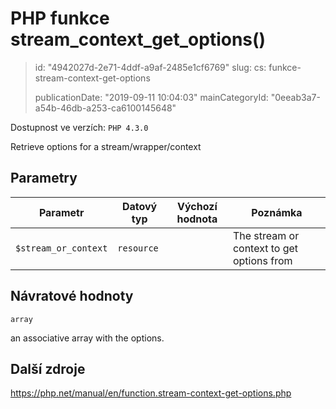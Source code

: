 PHP funkce stream_context_get_options()
=======================================

> id: "4942027d-2e71-4ddf-a9af-2485e1cf6769"
> slug:
> 	cs: funkce-stream-context-get-options
> 
> publicationDate: "2019-09-11 10:04:03"
> mainCategoryId: "0eeab3a7-a54b-46db-a253-ca6100145648"

Dostupnost ve verzích: `PHP 4.3.0`

Retrieve options for a stream/wrapper/context


Parametry
--------------

| Parametr | Datový typ | Výchozí hodnota | Poznámka |
|-----|-----|-----|-----|
| `$stream_or_context` | `resource` |  | The stream or context to get options from |


Návratové hodnoty
----------------

`array`

an associative array with the options.

Další zdroje
------------

https://php.net/manual/en/function.stream-context-get-options.php
